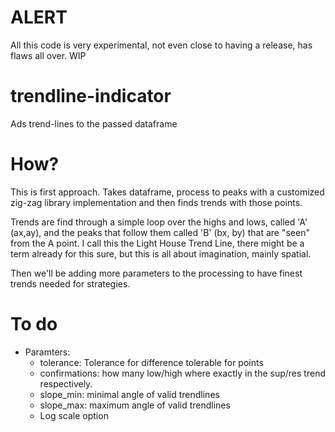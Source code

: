 # ALERT
All this code is very experimental, not even close to having a release, has flaws all over. WIP

# trendline-indicator
Ads trend-lines to the passed dataframe

# How?

This is first approach. Takes dataframe, process to peaks with a customized
zig-zag library implementation and then finds trends with those points.

Trends are find through a simple loop over the highs and lows, called 'A'
(ax,ay), and the peaks that follow them called 'B' (bx, by) that are "seen" from
the A point. I call this the Light House Trend Line, there might be a term
already for this sure, but this is all about imagination, mainly spatial.

Then we'll be adding more parameters to the processing to have finest trends
needed for strategies.

# To do

* Paramters:
  * tolerance: Tolerance for difference tolerable for points
  * confirmations:  how many low/high where exactly in the sup/res trend respectively.
  * slope_min: minimal angle of valid trendlines
  * slope_max: maximum angle of valid trendlines
  * Log scale option
